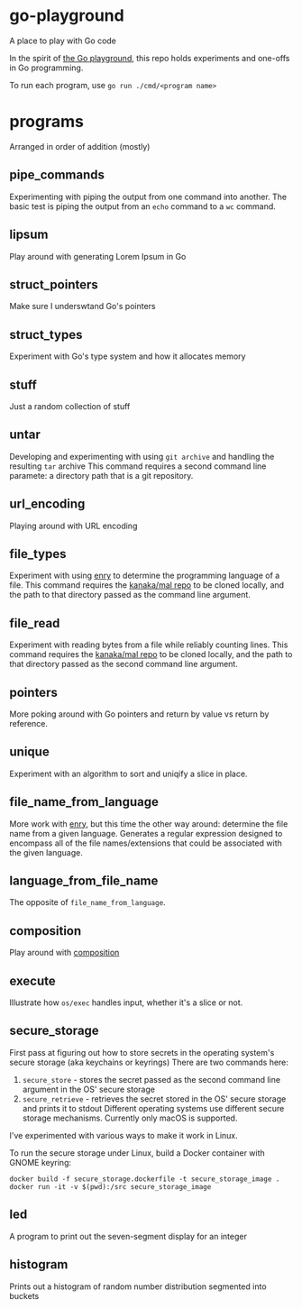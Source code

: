 # go-playground
A place to play with Go code

In the spirit of [the Go playground](https://go.dev/play/), this repo holds experiments and one-offs in Go programming.

To run each program, use `go run ./cmd/<program name>`

# programs
Arranged in order of addition (mostly)

## pipe_commands
Experimenting with piping the output from one command into another.
The basic test is piping the output from an `echo` command to a `wc` command.

## lipsum
Play around with generating Lorem Ipsum in Go

## struct_pointers
Make sure I underswtand Go's pointers

## struct_types
Experiment with Go's type system and how it allocates memory

## stuff
Just a random collection of stuff

## untar
Developing and experimenting with using `git archive` and handling the resulting `tar` archive
This command requires a second command line paramete: a directory path that is a git repository.

## url_encoding
Playing around with URL encoding

## file_types
Experiment with using [enry](https://github.com/go-enry/go-enry) to determine the programming language of a file.
This command requires the [kanaka/mal repo](https://github.com/kanaka/mal) to be cloned locally, and the path to that directory passed as the command line argument.

## file_read
Experiment with reading bytes from a file while reliably counting lines.
This command requires the [kanaka/mal repo](https://github.com/kanaka/mal) to be cloned locally, and the path to that directory passed as the second command line argument.

## pointers
More poking around with Go pointers and return by value vs return by reference.

## unique
Experiment with an algorithm to sort and uniqify a slice in place.

## file_name_from_language
More work with [enry](https://github.com/go-enry/go-enry), but this time the other way around: determine the file name from a given language. Generates a regular expression designed to encompass all of the file names/extensions that could be associated with the given language.

## language_from_file_name
The opposite of `file_name_from_language`.

## composition
Play around with [composition](https://www.codecademy.com/resources/docs/go/composition)

## execute
Illustrate how `os/exec` handles input, whether it's a slice or not.

## secure_storage
First pass at figuring out how to store secrets in the operating system's secure storage (aka keychains or keyrings)
There are two commands here:
1. `secure_store` - stores the secret passed as the second command line argument in the OS' secure storage
2. `secure_retrieve` - retrieves the secret stored in the OS' secure storage and prints it to stdout
Different operating systems use different secure storage mechanisms. Currently only macOS is supported.

I've experimented with various ways to make it work in Linux.

To run the secure storage under Linux, build a Docker container with GNOME keyring:
```
docker build -f secure_storage.dockerfile -t secure_storage_image .
docker run -it -v $(pwd):/src secure_storage_image
```

## led
A program to print out the seven-segment display for an integer

## histogram
Prints out a histogram of random number distribution segmented into buckets